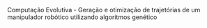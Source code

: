 Computação Evolutiva - Geração e otimização de trajetórias de um manipulador robótico utilizando algoritmos genético
